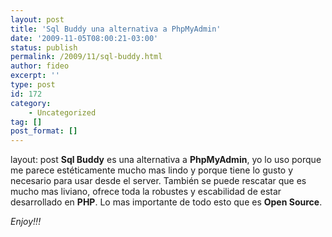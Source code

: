 ```yaml
---
layout: post
title: 'Sql Buddy una alternativa a PhpMyAdmin'
date: '2009-11-05T08:00:21-03:00'
status: publish
permalink: /2009/11/sql-buddy.html
author: fideo
excerpt: ''
type: post
id: 172
category:
    - Uncategorized
tag: []
post_format: []
---
```

layout: post
**Sql Buddy** es una alternativa a **PhpMyAdmin**, yo lo uso porque me parece estéticamente mucho mas lindo y porque tiene lo gusto y necesario para usar desde el server. También se puede rescatar que es mucho mas liviano, ofrece toda la robustes y escabilidad de estar desarrollado en **PHP**. Lo mas importante de todo esto que es **Open Source**.

*Enjoy!!!*